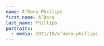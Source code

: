 ```yaml
---
name: A’Dora Phillips
first_name: A’Dora
last_name: Phillips
portraits:
  - media: 2021/10/a’dora-phillips
---
```

